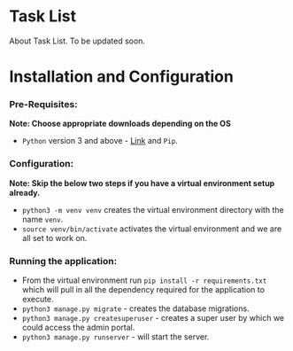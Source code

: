 # Task List

About Task List. To be updated soon.

# Installation and Configuration
 
### Pre-Requisites:

**Note: Choose appropriate downloads depending on the OS**

- `Python` version 3 and above - [Link](https://www.python.org/downloads/) and `Pip`.

### Configuration:

**Note: Skip the below two steps if you have a virtual environment setup already.**
- `python3 -m venv venv` creates the virtual environment directory with the name `venv`.
- `source venv/bin/activate` activates the virtual environment and we are all set to work on.

### Running the application:
 
 - From the virtual environment run `pip install -r requirements.txt` which will pull in all the dependency required for the application to execute.
 - `python3 manage.py migrate` - creates the database migrations.
 - `python3 manage.py createsuperuser` - creates a super user by which we could access the admin portal.
 - `python3 manage.py runserver` - will start the server.
